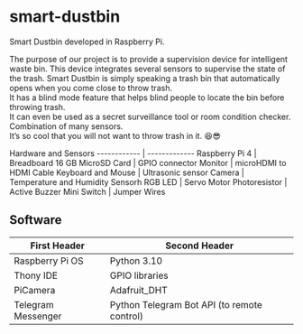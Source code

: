 # smart-dustbin
Smart Dustbin developed in Raspberry Pi.  

The purpose of our project is to provide a supervision device for intelligent waste bin. This device integrates several sensors to supervise the state of the trash. 
Smart Dustbin is simply speaking a trash bin that automatically opens when you come close to throw trash.  
It has a blind mode feature that helps blind people to locate the bin before throwing trash.  
It can even be used as a secret surveillance tool or room condition checker.  
Combination of many sensors.  
It’s so cool that you will not want to throw trash in it. 😆😎  


Hardware and Sensors
------------ | -------------
Raspberry Pi 4 | Breadboard
16 GB MicroSD Card | GPIO connector
Monitor | microHDMI to HDMI Cable
Keyboard and Mouse | Ultrasonic sensor
Camera | Temperature and Humidity Sensorh
RGB LED | Servo Motor
Photoresistor | Active Buzzer
Mini Switch | Jumper Wires

## Software
First Header | Second Header
------------ | -------------
Raspberry Pi OS | Python 3.10
Thony IDE | GPIO libraries
PiCamera | Adafruit_DHT
Telegram Messenger | Python Telegram Bot API (to remote control)
